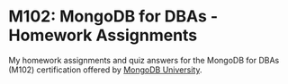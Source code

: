M102: MongoDB for DBAs - Homework Assignments
================================================================

My homework assignments and quiz answers for the MongoDB for DBAs (M102) certification offered by [MongoDB University](https://university.mongodb.com/courses/M102/about).
